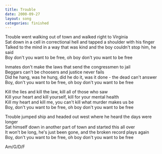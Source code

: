 ```yaml
---
title: Trouble
date: 2000-09-27
layout: song
categories: finished
---
```

Trouble went walking out of town and walked right to Virginia  
Sat down in a cell in correctional hell and tapped a shoulder with his finger  
Talked to the mind in a way that was kind and the boy couldn't stop him, he said  
Boy don't you want to be free, oh boy don't you want to be free

Inmates don't make the laws that send the congressmen to jail  
Beggars can't be choosers and justice never fails  
Did he hang, was he hung, did he do it, was it done - the dead can't answer  
Boy, don't you want to be free, oh boy don't you want to be free

Kill the lies and kill the law, kill all of those who saw  
Kill your heart and kill yourself, kill for your mental health  
Kill my heart and kill me, you can't kill what murder makes us be  
Boy, don't you want to be free, oh boy don't you want to be free

Trouble jumped ship and headed out west where he heard the days were longer  
Sat himself down in another part of town and started this all over  
It won't be long, he's just been gone, and the broken record plays again  
Boy, don't you want to be free, oh boy don't you want to be free

<div class="chords">Am/G/D/F</div>
